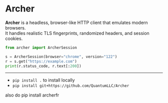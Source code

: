 # Archer

**Archer** is a headless, browser-like HTTP client that emulates modern browsers.  
It handles realistic TLS fingerprints, randomized headers, and session cookies.  

```python
from archer import ArcherSession

s = ArcherSession(browser="chrome", version="122")
r = s.get("https://example.com")
print(r.status_code, r.text[:200])
```

---
- `pip install .` to install locally  
- `pip install git+https://github.com/QuantumLLC/Archer`


also do pip install archerfr

